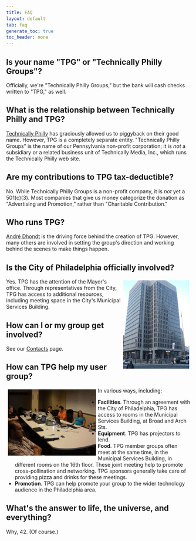 ```yaml
---
title: FAQ
layout: default
tab: faq
generate_toc: true
toc_header: none
---
```


## Is your name "TPG" or "Technically Philly Groups"?

Officially, we're "Technically Philly Groups," but the bank will cash checks
written to "TPG," as well.

## What is the relationship between Technically Philly and TPG?

[Technically Philly][] has graciously allowed us to piggyback on their good
name. However, TPG is a completely separate entity. "Technically Philly Groups"
is the name of our Pennsylvania non-profit corporation; it is _not_ a
subsidiary or a related business unit of Technically Media, Inc., which runs
the Technically Philly web site.

## Are my contributions to TPG tax-deductible?

No. While Technically Philly Groups is a non-profit company, it is _not_ yet
a 501(c)(3). Most companies that give us money categorize the donation as
"Advertising and Promotion," rather than "Charitable Contribution."

## Who runs TPG?

[André Dhondt][] is the driving force behind the creation of TPG. However, many
others are involved in setting the group's direction and working behind the
scenes to make things happen.

## Is the City of Philadelphia officially involved?

<img width="180px" src="./images/msb.jpg" style="float:right;padding: 5px 5px 5px 5px;">
Yes. TPG has the attention of the Mayor's office. Through representatives
from the City, TPG has access to additional resources, including meeting
space in the City's Municipal Services Building.

[Technically Philly]: http://technicallyphilly.com/
[André Dhondt]: http://www.about.me/adhondt

## How can I or my group get involved?

See our [Contacts](/contact.html) page.

## How can TPG help my user group?

<img width="240px" src="./images/thinking.jpg" style="float:left;padding: 5px 5px 15px 5px;">
In various ways, including:

* **Facilities**. Through an agreement with the City of Philadelphia, TPG
  has access to rooms in the Municipal Services Building, at Broad and Arch
  Sts.
* **Equipment**. TPG has projectors to lend.
* **Food**. TPG member groups often meet at the same time, in the Municipal
  Services Building, in different rooms on the 16th floor. These joint meeting
  help to promote cross-pollination and networking. TPG sponsors generally
  take care of providing pizza and drinks for these meetings.
* **Promotion**. TPG can help promote your group to the wider technology
  audience in the Philadelphia area.<br clear="all" />

## What's the answer to life, the universe, and everything?

Why, 42. (Of course.)
